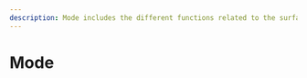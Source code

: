 ```yaml
---
description: Mode includes the different functions related to the surfaces and wireframe.
---
```




# Mode



